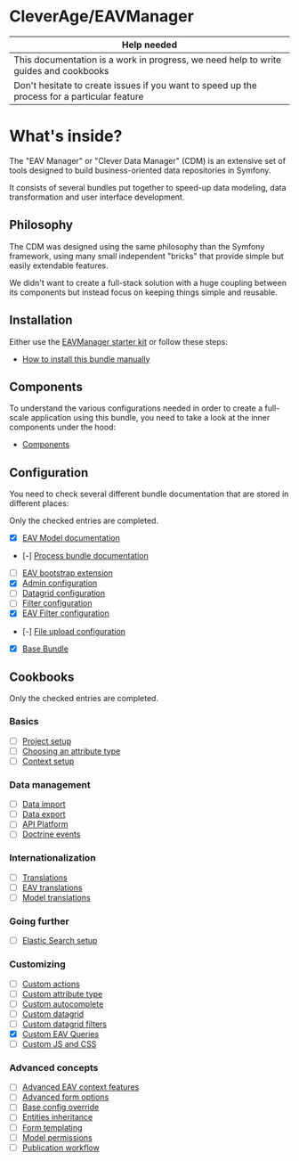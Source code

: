 CleverAge/EAVManager
====================

| Help needed |
| ----------- |
| This documentation is a work in progress, we need help to write guides and cookbooks |
| Don't hesitate to create issues if you want to speed up the process for a particular feature |

# What's inside?

The "EAV Manager" or "Clever Data Manager" (CDM) is an extensive set of tools designed to build business-oriented data
repositories in Symfony.

It consists of several bundles put together to speed-up data modeling, data transformation and user interface
development.

## Philosophy

The CDM was designed using the same philosophy than the Symfony framework, using many small independent "bricks" that
provide simple but easily extendable features.

We didn't want to create a full-stack solution with a huge coupling between its components but instead focus on keeping
things simple and reusable.

## Installation

Either use the [EAVManager starter kit](https://github.com/cleverage/eav-manager-starter-kit) or follow these steps:

 - [How to install this bundle manually](Documentation/A-01-install.md)

## Components

To understand the various configurations needed in order to create a full-scale application using this bundle, you need
to take a look at the inner components under the hood:

 - [Components](Documentation/B-01-components.md)

## Configuration

You need to check several different bundle documentation that are stored in different places:

Only the checked entries are completed.

 - [x] [EAV Model documentation](https://vincentchalnot.github.io/SidusEAVModelBundle)
 - [-] [Process bundle documentation](https://github.com/cleverage/process-bundle)
 - [ ] [EAV bootstrap extension](https://github.com/VincentChalnot/SidusEAVBootstrapBundle)
 - [x] [Admin configuration](https://github.com/VincentChalnot/SidusAdminBundle)
 - [ ] [Datagrid configuration](https://github.com/VincentChalnot/SidusDataGridBundle)
 - [ ] [Filter configuration](https://github.com/VincentChalnot/SidusFilterBundle)
 - [x] [EAV Filter configuration](https://github.com/VincentChalnot/SidusEAVFilterBundle)
 - [-] [File upload configuration](https://github.com/VincentChalnot/SidusFileUploadBundle)
 - [x] [Base Bundle](https://github.com/VincentChalnot/SidusBaseBundle)

## Cookbooks

Only the checked entries are completed.

### Basics

 - [ ] [Project setup](Documentation/Cookbooks/project_setup.md)
 - [ ] [Choosing an attribute type](Documentation/Cookbooks/choosing_attribute_type.md)
 - [ ] [Context setup](Documentation/Cookbooks/context_setup.md)

### Data management

 - [ ] [Data import](Documentation/Cookbooks/data_import.md)
 - [ ] [Data export](Documentation/Cookbooks/data_export.md)
 - [ ] [API Platform](Documentation/Cookbooks/api_platform.md)
 - [ ] [Doctrine events](Documentation/Cookbooks/doctrine_events.md)

### Internationalization

 - [ ] [Translations](Documentation/Cookbooks/translations.md)
 - [ ] [EAV translations](Documentation/Cookbooks/eav_translations.md)
 - [ ] [Model translations](Documentation/Cookbooks/model_translations.md)

### Going further

 - [ ] [Elastic Search setup](Documentation/Cookbooks/elastic_search_setup.md)

### Customizing

 - [ ] [Custom actions](Documentation/Cookbooks/custom_actions.md)
 - [ ] [Custom attribute type](Documentation/Cookbooks/custom_attribute_type.md)
 - [ ] [Custom autocomplete](Documentation/Cookbooks/custom_autocomplete.md)
 - [ ] [Custom datagrid](Documentation/Cookbooks/custom_datagrid.md)
 - [ ] [Custom datagrid filters](Documentation/Cookbooks/custom_datagrid_filters.md)
 - [x] [Custom EAV Queries](Documentation/Cookbooks/custom_eav_query.md)
 - [ ] [Custom JS and CSS](Documentation/Cookbooks/custom_js_css.md)

### Advanced concepts

 - [ ] [Advanced EAV context features](Documentation/Cookbooks/advanced_context.md)
 - [ ] [Advanced form options](Documentation/Cookbooks/advanced_form_options.md)
 - [ ] [Base config override](Documentation/Cookbooks/base_config_override.md)
 - [ ] [Entities inheritance](Documentation/Cookbooks/entities_inheritance.md)
 - [ ] [Form templating](Documentation/Cookbooks/form_templating.md)
 - [ ] [Model permissions](Documentation/Cookbooks/model_permissions.md)
 - [ ] [Publication workflow](Documentation/Cookbooks/publication_workflow.md)
